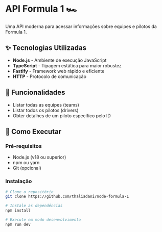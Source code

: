 # API Formula 1 🏎️

Uma API moderna para acessar informações sobre equipes e pilotos da Formula 1.

## ✨ Tecnologias Utilizadas

- **Node.js** - Ambiente de execução JavaScript
- **TypeScript** - Tipagem estática para maior robustez
- **Fastify** - Framework web rápido e eficiente
- **HTTP** - Protocolo de comunicação

## 📌 Funcionalidades

- Listar todas as equipes (teams)
- Listar todos os pilotos (drivers)
- Obter detalhes de um piloto específico pelo ID

## 🚀 Como Executar

### Pré-requisitos
- Node.js (v18 ou superior)
- npm ou yarn
- Git (opcional)

### Instalação

```bash
# Clone o repositório
git clone https://github.com/thaliadani/node-formula-1

# Instale as dependências
npm install

# Execute em modo desenvolvimento
npm run dev
